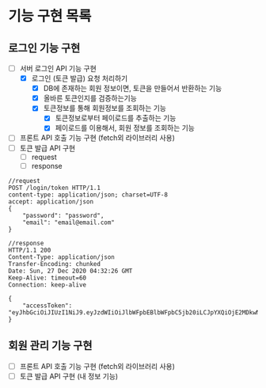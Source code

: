 # 기능 구현 목록

## 로그인 기능 구현
- [ ] 서버 로그인 API 기능 구현
  - [x] 로그인 (토큰 발급) 요청 처리하기
    - [x] DB에 존재하는 회원 정보이면, 토큰을 만들어서 반환하는 기능
    - [x] 올바른 토큰인지를 검증하는기능
    - [x] 토큰정보를 통해 회원정보를 조회하는 기능
      - [x] 토큰정보로부터 페이로드를 추출하는 기능
      - [x] 페이로드를 이용해서, 회원 정보를 조회하는 기능

- [ ] 프론트 API 호출 기능 구현 (fetch외 라이브러리 사용)    
- [ ] 토큰 발급 API 구현
    - [ ] request
    - [ ] response
    
```
//request
POST /login/token HTTP/1.1
content-type: application/json; charset=UTF-8
accept: application/json
{
    "password": "password",
    "email": "email@email.com"
}

//response
HTTP/1.1 200
Content-Type: application/json
Transfer-Encoding: chunked
Date: Sun, 27 Dec 2020 04:32:26 GMT
Keep-Alive: timeout=60
Connection: keep-alive

{
    "accessToken": "eyJhbGciOiJIUzI1NiJ9.eyJzdWIiOiJlbWFpbEBlbWFpbC5jb20iLCJpYXQiOjE2MDkwNDM1NDYsImV4cCI6MTYwOTA0NzE0Nn0.dwBfYOzG_4MXj48Zn5Nmc3FjB0OuVYyNzGqFLu52syY"
}
```

## 회원 관리 기능 구현
- [ ] 프론트 API 호출 기능 구현 (fetch외 라이브러리 사용)
- [ ] 토큰 발급 API 구현 (내 정보 기능)